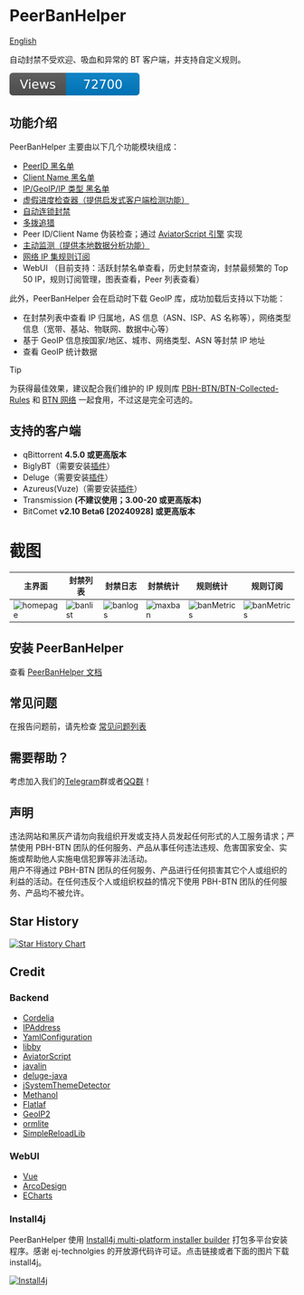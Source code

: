 # PeerBanHelper
[English](./README.md)

自动封禁不受欢迎、吸血和异常的 BT 客户端，并支持自定义规则。

![page-views](https://raw.githubusercontent.com/PBH-BTN/views-counter/refs/heads/master/svg/754169590/badge.svg)
## 功能介绍

PeerBanHelper 主要由以下几个功能模块组成：

- [PeerID 黑名单](https://docs.pbh-btn.com/docs/module/peer-id)
- [Client Name 黑名单](https://docs.pbh-btn.com/docs/module/client-name)
- [IP/GeoIP/IP 类型 黑名单](https://docs.pbh-btn.com/docs/module/ip-address-blocker)
- [虚假进度检查器（提供启发式客户端检测功能）](https://docs.pbh-btn.com/docs/module/progress-cheat-blocker)
- [自动连锁封禁](https://docs.pbh-btn.com/docs/module/auto-range-ban)
- [多拨追猎](https://docs.pbh-btn.com/docs/module/multi-dial)
- Peer ID/Client Name 伪装检查；通过 [AviatorScript 引擎](https://docs.pbh-btn.com/docs/module/expression-engine) 实现
- [主动监测（提供本地数据分析功能）](https://docs.pbh-btn.com/docs/module/active-monitoring)
- [网络 IP 集规则订阅](https://docs.pbh-btn.com/docs/module/ip-address-blocker-rules)
- WebUI （目前支持：活跃封禁名单查看，历史封禁查询，封禁最频繁的 Top 50 IP，规则订阅管理，图表查看，Peer 列表查看）

此外，PeerBanHelper 会在启动时下载 GeoIP 库，成功加载后支持以下功能：

- 在封禁列表中查看 IP 归属地，AS 信息（ASN、ISP、AS 名称等），网络类型信息（宽带、基站、物联网、数据中心等）
- 基于 GeoIP 信息按国家/地区、城市、网络类型、ASN 等封禁 IP 地址
- 查看 GeoIP 统计数据

> [!TIP]
> 为获得最佳效果，建议配合我们维护的 IP 规则库 [PBH-BTN/BTN-Collected-Rules](https://github.com/PBH-BTN/BTN-Collected-Rules) 和 [BTN 网络](https://docs.pbh-btn.com/docs/btn/intro) 一起食用，不过这是完全可选的。


## 支持的客户端

- qBittorrent **4.5.0 或更高版本**
- BiglyBT（需要安装[插件](https://github.com/PBH-BTN/PBH-Adapter-BiglyBT)）
- Deluge（需要安装[插件](https://github.com/PBH-BTN/PBH-Adapter-Deluge)）
- Azureus(Vuze)（需要安装[插件](https://github.com/PBH-BTN/PBH-Adapter-Azureus)）
- Transmission **(不建议使用；3.00-20 或更高版本)**
- BitComet **v2.10 Beta6 [20240928] 或更高版本**

  
# 截图

| 主界面                                                                                                                                | 封禁列表                                                                                                                             | 封禁日志                                                                                                                             | 封禁统计                                                                                                                            | 规则统计                                                                                                                                | 规则订阅                                                                                                                                |
| ------------------------------------------------------------------------------------------------------------------------------------- | ------------------------------------------------------------------------------------------------------------------------------------ | ------------------------------------------------------------------------------------------------------------------------------------ | ----------------------------------------------------------------------------------------------------------------------------------- | --------------------------------------------------------------------------------------------------------------------------------------- | --------------------------------------------------------------------------------------------------------------------------------------- |
| <img width="1280" alt="homepage" src="https://github.com/PBH-BTN/PeerBanHelper/assets/19235246/d7f7ea9f-70df-40f1-a782-260450972bc9"> | <img width="1280" alt="banlist" src="https://github.com/PBH-BTN/PeerBanHelper/assets/19235246/c3e139e6-eb82-423f-b083-1839713ec801"> | <img width="1280" alt="banlogs" src="https://github.com/PBH-BTN/PeerBanHelper/assets/19235246/00d8efcc-0dd7-4e05-bdeb-9444e14739d6"> | <img width="1280" alt="maxban" src="https://github.com/PBH-BTN/PeerBanHelper/assets/30802565/ae78ebb9-67f7-481a-9afc-7ced2c6a2534"> | <img width="1280" alt="banMetrics" src="https://github.com/PBH-BTN/PeerBanHelper/assets/19235246/9e4cd7b7-aaff-4b66-8d1d-ad4ef3466b1f"> | <img width="1280" alt="banMetrics" src="https://github.com/PBH-BTN/PeerBanHelper/assets/19235246/dc312186-9643-4f23-9d53-7b8e0852f228"> |

## 安装 PeerBanHelper

查看 [PeerBanHelper 文档](https://docs.pbh-btn.com/docs/category/%E5%AE%89%E8%A3%85%E9%83%A8%E7%BD%B2)


## 常见问题

在报告问题前，请先检查 [常见问题列表](https://docs.pbh-btn.com/docs/faq)

## 需要帮助？
考虑加入我们的[Telegram](https://t.me/+_t3Nt5GZ6bJmYjBl)群或者[QQ群](https://qm.qq.com/cgi-bin/qm/qr?k=w5as_wH2G1ReUrClreCYhR69XiNCuP65&jump_from=webapi&authKey=EyjMX7Pwc77XLM51V6FEcR7oXnG8fsUbSFqYZ4PPiEpq32vBglJn/jFvpc3LFDhn)！

## 声明

违法网站和黑灰产请勿向我组织开发或支持人员发起任何形式的人工服务请求；严禁使用 PBH-BTN 团队的任何服务、产品从事任何违法违规、危害国家安全、实施或帮助他人实施电信犯罪等非法活动。  
用户不得通过 PBH-BTN 团队的任何服务、产品进行任何损害其它个人或组织的利益的活动。在任何违反个人或组织权益的情况下使用 PBH-BTN 团队的任何服务、产品均不被允许。

## Star History

[![Star History Chart](https://api.star-history.com/svg?repos=PBH-BTN/PeerBanHelper&type=Date)](https://star-history.com/#PBH-BTN/PeerBanHelper&Date)

## Credit

### Backend

- [Cordelia](https://github.com/bochkov/cordelia)
- [IPAddress](https://github.com/seancfoley/IPAddress)
- [YamlConfiguration](https://github.com/bspfsystems/YamlConfiguration)
- [libby](https://github.com/AlessioDP/libby)
- [AviatorScript](https://github.com/killme2008/aviatorscript)
- [javalin](https://javalin.io/)
- [deluge-java](https://github.com/RangerRick/deluge-java)
- [jSystemThemeDetector](https://github.com/Dansoftowner/jSystemThemeDetector)
- [Methanol](https://github.com/mizosoft/methanol)
- [Flatlaf](https://github.com/JFormDesigner/FlatLaf)
- [GeoIP2](https://dev.maxmind.com/geoip)
- [ormlite](https://ormlite.com/)
- [SimpleReloadLib](https://github.com/Ghost-chu/SimpleReloadLib)

### WebUI

- [Vue](https://vuejs.org/)
- [ArcoDesign](https://arco.design/)
- [ECharts](https://echarts.apache.org/en/index.html)

### Install4j

PeerBanHelper 使用 [Install4j multi-platform installer builder](https://www.ej-technologies.com/products/install4j/overview.html) 打包多平台安装程序。感谢 ej-technolgies 的开放源代码许可证。点击链接或者下面的图片下载 install4j。

[![Install4j](https://www.ej-technologies.com/images/product_banners/install4j_large.png)](https://www.ej-technologies.com/products/install4j/overview.html)
